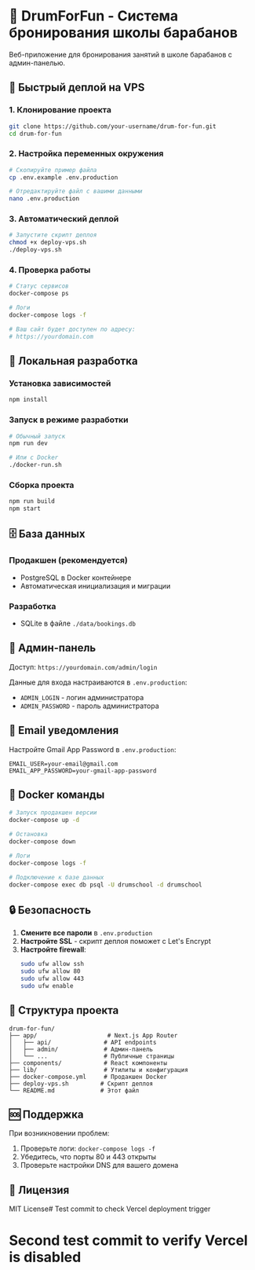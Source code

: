 # 🥁 DrumForFun - Система бронирования школы барабанов

Веб-приложение для бронирования занятий в школе барабанов с админ-панелью.

## 🚀 Быстрый деплой на VPS

### 1. Клонирование проекта
```bash
git clone https://github.com/your-username/drum-for-fun.git
cd drum-for-fun
```

### 2. Настройка переменных окружения
```bash
# Скопируйте пример файла
cp .env.example .env.production

# Отредактируйте файл с вашими данными
nano .env.production
```

### 3. Автоматический деплой
```bash
# Запустите скрипт деплоя
chmod +x deploy-vps.sh
./deploy-vps.sh
```

### 4. Проверка работы
```bash
# Статус сервисов
docker-compose ps

# Логи
docker-compose logs -f

# Ваш сайт будет доступен по адресу:
# https://yourdomain.com
```

## 🔧 Локальная разработка

### Установка зависимостей
```bash
npm install
```

### Запуск в режиме разработки
```bash
# Обычный запуск
npm run dev

# Или с Docker
./docker-run.sh
```

### Сборка проекта
```bash
npm run build
npm start
```

## 🗄️ База данных

### Продакшен (рекомендуется)
- PostgreSQL в Docker контейнере
- Автоматическая инициализация и миграции

### Разработка
- SQLite в файле `./data/bookings.db`

## 🔐 Админ-панель

Доступ: `https://yourdomain.com/admin/login`

Данные для входа настраиваются в `.env.production`:
- `ADMIN_LOGIN` - логин администратора
- `ADMIN_PASSWORD` - пароль администратора

## 📧 Email уведомления

Настройте Gmail App Password в `.env.production`:
```env
EMAIL_USER=your-email@gmail.com
EMAIL_APP_PASSWORD=your-gmail-app-password
```

## 🐳 Docker команды

```bash
# Запуск продакшен версии
docker-compose up -d

# Остановка
docker-compose down

# Логи
docker-compose logs -f

# Подключение к базе данных
docker-compose exec db psql -U drumschool -d drumschool
```

## 🔒 Безопасность

1. **Смените все пароли** в `.env.production`
2. **Настройте SSL** - скрипт деплоя поможет с Let's Encrypt
3. **Настройте firewall**:
   ```bash
   sudo ufw allow ssh
   sudo ufw allow 80
   sudo ufw allow 443
   sudo ufw enable
   ```

## 📁 Структура проекта

```
drum-for-fun/
├── app/                    # Next.js App Router
│   ├── api/               # API endpoints
│   ├── admin/             # Админ-панель
│   └── ...                # Публичные страницы
├── components/            # React компоненты
├── lib/                   # Утилиты и конфигурация
├── docker-compose.yml     # Продакшен Docker
├── deploy-vps.sh         # Скрипт деплоя
└── README.md             # Этот файл
```

## 🆘 Поддержка

При возникновении проблем:
1. Проверьте логи: `docker-compose logs -f`
2. Убедитесь, что порты 80 и 443 открыты
3. Проверьте настройки DNS для вашего домена

## 📝 Лицензия

MIT License# Test commit to check Vercel deployment trigger
# Second test commit to verify Vercel is disabled
